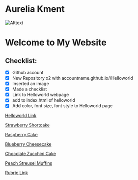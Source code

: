 


  






# Aurelia Kment

![Alttext](https://web-assets.cdn.dealersolutions.com.au/modular.multisite.dealer.solutions/wp-content/uploads/sites/2121/2020/01/21072819/Vomo-Island-Fiji-Beach-front.jpg)


# Welcome to My Website

## Checklist:
- [x] Github account
- [x] New Repository x2 with accountname.github.io//Helloworld
- [x] Inserted an image
- [x] Made a checklist
- [x] Link to Helloworld webpage
- [x] add to index.html of helloworld
- [x] Add color, font size, font style to Helloworld page

[Helloworld Link](https://aurelia2024.github.io/Helloworld/)

[Strawberry Shortcake](https://aurelia2024.github.io/Page-1/)

[Raspberry Cake](https://aurelia2024.github.io/Page-2/)

[Blueberry Cheesecake](https://aurelia2024.github.io/page-3/)

[Chocolate Zucchini Cake](https://aurelia2024.github.io/page-5/)

[Peach Streusel Muffins](https://aurelia2024.github.io/page-4/)

[Rubric Link](https://aurelia2024.github.io/rubric/)


